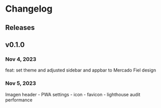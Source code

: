 # Changelog

## Releases

## v0.1.0

### Nov 4, 2023

feat: set theme and adjusted sidebar and appbar to Mercado Fiel design

### Nov 5, 2023

Imagen header - PWA settings - icon - favicon - lighthouse audit performance
